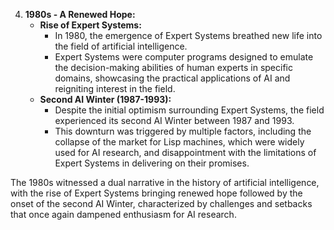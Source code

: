 4. **1980s - A Renewed Hope:**
    - **Rise of Expert Systems:**
        - In 1980, the emergence of Expert Systems breathed new life into the field of artificial intelligence.
        - Expert Systems were computer programs designed to emulate the decision-making abilities of human experts in specific domains, showcasing the practical applications of AI and reigniting interest in the field.
    - **Second AI Winter (1987-1993):**
        - Despite the initial optimism surrounding Expert Systems, the field experienced its second AI Winter between 1987 and 1993.
        - This downturn was triggered by multiple factors, including the collapse of the market for Lisp machines, which were widely used for AI research, and disappointment with the limitations of Expert Systems in delivering on their promises.

The 1980s witnessed a dual narrative in the history of artificial intelligence, with the rise of Expert Systems bringing renewed hope followed by the onset of the second AI Winter, characterized by challenges and setbacks that once again dampened enthusiasm for AI research.